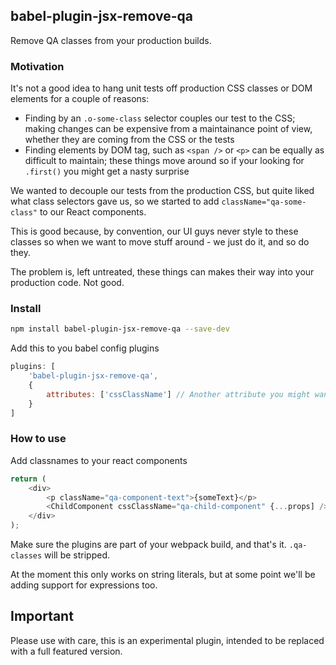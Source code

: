 ## babel-plugin-jsx-remove-qa

Remove QA classes from your production builds.

### Motivation
It's not a good idea to hang unit tests off production CSS classes or DOM elements for a couple of reasons:
* Finding by an ```.o-some-class``` selector couples our test to the CSS; making changes can be expensive from a maintainance point of view, whether they are coming from the CSS or the tests
* Finding elements by DOM tag, such as ```<span />``` or ```<p>``` can be equally as difficult to maintain; these things move around so if your looking for ```.first()``` you might get a nasty surprise

We wanted to decouple our tests from the production CSS, but quite liked what class selectors gave us, so we started to add ```className="qa-some-class"``` to our React components.

This is good because, by convention, our UI guys never style to these classes so when we want to move stuff around - we just do it, and so do they.

The problem is, left untreated, these things can makes their way into your production code. Not good.

### Install

```bash
npm install babel-plugin-jsx-remove-qa --save-dev
```

Add this to you babel config plugins

```javascript
plugins: [
    'babel-plugin-jsx-remove-qa',
    {
        attributes: ['cssClassName'] // Another attribute you might want to remove
    }
]
```

### How to use
Add classnames to your react components

```javascript
return (
    <div>
        <p className="qa-component-text">{someText}</p>
        <ChildComponent cssClassName="qa-child-component" {...props] />
    </div>
);
```

Make sure the plugins are part of your webpack build, and that's it. ```.qa-classes``` will be stripped.

At the moment this only works on string literals, but at some point we'll be adding support for expressions too.

## Important
Please use with care, this is an experimental plugin, intended to be replaced with a full featured version.

